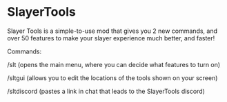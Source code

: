 # SlayerTools
Slayer Tools is a simple-to-use mod that gives you 2 new commands, and over 50 features to make your slayer experience much better, and faster!

Commands:

/slt (opens the main menu, where you can decide what features to turn on)

/sltgui (allows you to edit the locations of the tools shown on your screen)

/sltdiscord (pastes a link in chat that leads to the SlayerTools discord)
